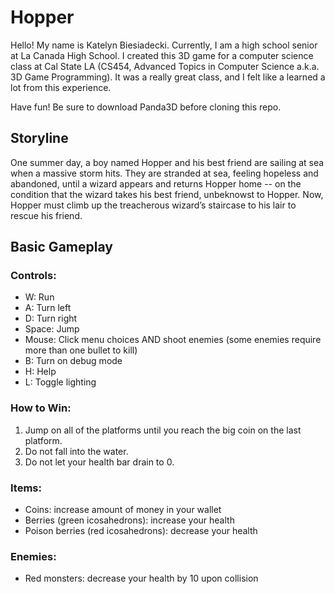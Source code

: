 # Hopper
Hello! My name is Katelyn Biesiadecki. Currently, I am a high school senior at La Canada High School. I created this 3D game for a computer science class at Cal State LA (CS454, Advanced Topics in Computer Science a.k.a. 3D Game Programming). It was a really great class, and I felt like a learned a lot from this experience.

Have fun! Be sure to download Panda3D before cloning this repo.

## Storyline
One summer day, a boy named Hopper and his best friend are sailing at sea when a massive storm hits. 
They are stranded at sea, feeling hopeless and abandoned, until a wizard appears and returns Hopper home -- on the condition that the wizard takes his best friend, unbeknowst to Hopper. 
Now, Hopper must climb up the treacherous wizard’s staircase to his lair to rescue his friend.

## Basic Gameplay
### Controls:

* W: Run
* A: Turn left
* D: Turn right
* Space: Jump
* Mouse: Click menu choices AND shoot enemies (some enemies require more than one bullet to kill)
* B: Turn on debug mode
* H: Help
* L: Toggle lighting

### How to Win:

1. Jump on all of the platforms until you reach the big coin on the last platform.
2. Do not fall into the water.
3. Do not let your health bar drain to 0.

### Items:
* Coins: increase amount of money in your wallet
* Berries (green icosahedrons): increase your health
* Poison berries (red icosahedrons): decrease your health

### Enemies:
* Red monsters: decrease your health by 10 upon collision





